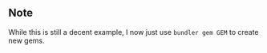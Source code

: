 ## Note

While this is still a decent example, I now just use `bundler gem GEM` to create new gems.
